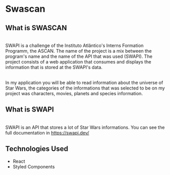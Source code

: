 <h1>Swascan</h1>

<h2>What is SWASCAN</h2>

</br> SWAPI is a challenge of the Instituto Atlântico's Interns Formation Programm, the ASCAN. The name of the project is a mix between the program's name and the name of the API that was used (SWAPI). The project consists of a web application that consumes and displays the information that is stored at the SWAPI's data. </br>

</br> In my application you will be able to read information about the universe of Star Wars, the categories of the informations that was selected to be on my project was characters, movies, planets and species information. </br>

<h2>What is SWAPI</h2>

</br> SWAPI is an API that stores a lot of Star Wars informations. You can see the full documentation in https://swapi.dev/ </br>

<h2>Technologies Used</h2>

<ul>  
  <li>React</li>
  <li>Styled Components</li>
</ul>
